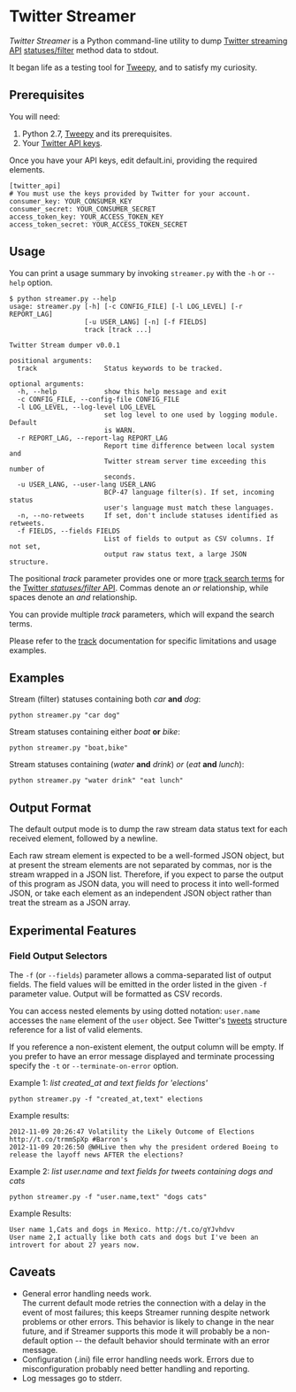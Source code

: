# Twitter Streamer #
*Twitter Streamer* is a Python command-line utility to dump [Twitter streaming API][streaming-apis] 
[statuses/filter][statuses-filter] method data to stdout.

It began life as a testing tool for [Tweepy][tweepy], and to satisfy my curiosity.

## Prerequisites ##
You will need:

 1. Python 2.7, [Tweepy][tweepy] and its prerequisites.
 2. Your [Twitter API keys][keys].

Once you have your API keys, edit default.ini, providing the required elements.

    [twitter_api]
    # You must use the keys provided by Twitter for your account.
    consumer_key: YOUR_CONSUMER_KEY
    consumer_secret: YOUR_CONSUMER_SECRET
    access_token_key: YOUR_ACCESS_TOKEN_KEY
    access_token_secret: YOUR_ACCESS_TOKEN_SECRET

## Usage ##
You can print a usage summary by invoking `streamer.py` with the `-h` or `--help` option.

    $ python streamer.py --help
    usage: streamer.py [-h] [-c CONFIG_FILE] [-l LOG_LEVEL] [-r REPORT_LAG]
                       [-u USER_LANG] [-n] [-f FIELDS]
                       track [track ...]
    
    Twitter Stream dumper v0.0.1
    
    positional arguments:
      track                 Status keywords to be tracked.
    
    optional arguments:
      -h, --help            show this help message and exit
      -c CONFIG_FILE, --config-file CONFIG_FILE
      -l LOG_LEVEL, --log-level LOG_LEVEL
                            set log level to one used by logging module. Default
                            is WARN.
      -r REPORT_LAG, --report-lag REPORT_LAG
                            Report time difference between local system and
                            Twitter stream server time exceeding this number of
                            seconds.
      -u USER_LANG, --user-lang USER_LANG
                            BCP-47 language filter(s). If set, incoming status
                            user's language must match these languages.
      -n, --no-retweets     If set, don't include statuses identified as retweets.
      -f FIELDS, --fields FIELDS
                            List of fields to output as CSV columns. If not set,
                            output raw status text, a large JSON structure.


The positional *track* parameter provides one or more [track search terms][parameters-track] for the [Twitter 
*statuses/filter* API][statuses-filter].  Commas denote an *or* relationship, while spaces
denote an *and* relationship.  

You can provide multiple *track* parameters, which will expand the search terms.

Please refer to the [track][parameters-track] documentation for specific limitations and 
usage examples.

## Examples ##
Stream (filter) statuses containing both *car* **and** *dog*:

    python streamer.py "car dog"

Stream statuses containing either *boat* **or** *bike*:

    python streamer.py "boat,bike" 
    
Stream statuses containing (*water* **and** *drink*) *or* (*eat* **and** *lunch*):

    python streamer.py "water drink" "eat lunch"
    
## Output Format ##
The default output mode is to dump the raw stream data status text for each received
element, followed by a newline.

Each raw stream element is expected to be a well-formed JSON object, but at present the
stream elements are not separated by commas, nor is the stream wrapped in a JSON
list.  Therefore, if you expect to parse the output of this program as JSON
data, you will need to process it into well-formed JSON, or take each element as
an independent JSON object rather than treat the stream as a JSON array.
## Experimental Features ##
### Field Output Selectors ###
The `-f` (or `--fields`) parameter allows a comma-separated list of output fields.
The field values will be emitted in the order listed in the given `-f` 
parameter value.  Output will be formatted as CSV records.

You can access nested elements by using dotted notation: `user.name` accesses 
the `name` element of the `user` object.  See Twitter's [tweets][twitter-tweets] 
structure reference for a list of valid elements. 

If you reference a non-existent element, the output column will be empty. 
If you prefer to have an error message displayed and terminate processing
specify the `-t` or `--terminate-on-error` option. 

Example 1: *list created_at and text fields for 'elections'*

    python streamer.py -f "created_at,text" elections

Example results:

    2012-11-09 20:26:47 Volatility the Likely Outcome of Elections http://t.co/trmmSpXp #Barron's
    2012-11-09 20:26:50 @WHLive then why the president ordered Boeing to release the layoff news AFTER the elections?

Example 2: *list user.name and text fields for tweets containing dogs *and* cats*

    python streamer.py -f "user.name,text" "dogs cats"
    
Example Results:

    User name 1,Cats and dogs in Mexico. http://t.co/gYJvhdvv
    User name 2,I actually like both cats and dogs but I've been an introvert for about 27 years now.

## Caveats ##
* General error handling needs work.  
    The current default mode retries the connection with a delay
in the event of most failures; this keeps Streamer running despite network
problems or other errors.  This behavior is likely to change in the near future, 
and if Streamer supports this mode it will probably be a non-default option -- the
default behavior should terminate with an error message.
* Configuration (.ini) file error handling needs work.
    Errors due to misconfiguration probably need better handling and reporting. 
* Log messages go to stderr.
  
[streaming-apis]: https://dev.twitter.com/docs/streaming-apis
[parameters-track]: https://dev.twitter.com/docs/streaming-apis/parameters#track 
[statuses-filter]: https://dev.twitter.com/docs/api/1.1/post/statuses/filter
[keys]: https://dev.twitter.com/docs/faq#7447
[tweepy]: https://github.com/tweepy/tweepy
[twitter-tweets]: https://dev.twitter.com/docs/platform-objects/tweets

